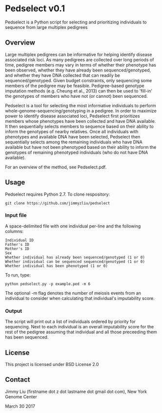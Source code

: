 # Pedselect v0.1
Pedselect is a Python script for selecting and prioritizing individuals to sequence from large multiplex pedigrees

## Overview
Large multiplex pedigrees can be informative for helping identify disease associated risk loci. As many pedigrees are collected over long periods of time, pedigree members may vary in terms of whether their phenotype has been observed, whether they have already been sequenced/genotyped, and whether they have DNA collected that can readily be sequenced/genotyped. Given budget constraints, only sequencing some members of the pedigree may be feasible. Pedigree-based genotype imputation methods (e.g. Cheung et al., 2013) can then be used to 'fill-in' the genotypes of members who have not (or cannot) been sequenced.

Pedselect is a tool for selecting the most informative individuals to perform whole-genome-sequencing/genotyping in a pedigree. In order to maximize power to identify disease associated loci, Pedselect first prioritizes members whose phenotypes have been collected and have DNA available. It then sequentially selects members to sequence based on their ability to inform the genotypes of nearby relatives. Once all individuals with phenotypes and available DNA have been selected, Pedselect then sequentially selects among the remaining individuals who have DNA available but have not been phenotyped based on their ability to inform the genotypes of remaining phenotyped individuals (who do not have DNA available).

For an overview of the method, see Pedselect.pdf.

## Usage
Pedselect requires Python 2.7. To clone respository:
```
git clone https://github.com/jimmyzliu/pedselect
```

### Input file
A space-delimited file with one individual per-line and the following columns:
```
Individual ID
Father's ID
Mother's ID
Sex
Whether individual has already been sequenced/genotyped (1 or 0)
Whether individual can be sequenced sequenced/genotyped (1 or 0)
Whether individual has been phenotyped (1 or 0)
```

To run, type:
```
python pedselect.py -p example.ped -m 6
```

The optional -m flag denotes the number of meiosis events from an individual to consider when calculating that individual's imputability score.

### Output
The script will print out a list of individuals ordered by priority for sequencing. Next to each individual is an overall imputability score for the rest of the pedigree assuming that individual and all those preceeding them has been sequenced.

## License
This project is licensed under BSD License 2.0

## Contact
Jimmy Liu (firstname dot z dot lastname dot gmail dot com), New York Genome Center

March 30 2017


